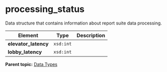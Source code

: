 # processing\_status

Data structure that contains information about report suite data processing.

|Element|Type|Description|
|-------|----|-----------|
|**elevator\_latency** |`xsd:int` |  |
|**lobby\_latency** |`xsd:int` |  |

**Parent topic:** [Data Types](../data_types/c_datatypes.md)

